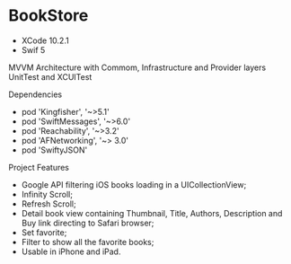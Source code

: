 # BookStore

- XCode 10.2.1
- Swif 5

MVVM Architecture with Commom, Infrastructure and Provider layers 
UnitTest and XCUITest

Dependencies
  - pod 'Kingfisher', '~>5.1'
  - pod 'SwiftMessages', '~>6.0'
  - pod 'Reachability', '~>3.2'
  - pod 'AFNetworking', '~> 3.0'
  - pod 'SwiftyJSON'

Project Features
  - Google API filtering iOS books loading in a UICollectionView;
  - Infinity Scroll;
  - Refresh Scroll;
  - Detail book view containing Thumbnail, Title, Authors, Description and Buy link directing to Safari browser;
  - Set favorite;
  - Filter to show all the favorite books;
  - Usable in iPhone and iPad.

